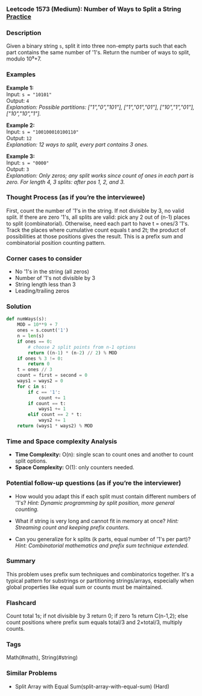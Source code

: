 ### Leetcode 1573 (Medium): Number of Ways to Split a String [Practice](https://leetcode.com/problems/number-of-ways-to-split-a-string)

### Description  
Given a binary string `s`, split it into three non-empty parts such that each part contains the same number of '1's. Return the number of ways to split, modulo 10⁹+7.

### Examples  
**Example 1:**  
Input: `s = "10101"`  
Output: `4`  
*Explanation: Possible partitions: ["1","0","101"], ["1","01","01"], ["10","1","01"], ["10","10","1"].*

**Example 2:**  
Input: `s = "100100010100110"`  
Output: `12`  
*Explanation: 12 ways to split, every part contains 3 ones.*

**Example 3:**  
Input: `s = "0000"`  
Output: `3`  
*Explanation: Only zeros; any split works since count of ones in each part is zero. For length 4, 3 splits: after pos 1, 2, and 3.*

### Thought Process (as if you’re the interviewee)  
First, count the number of '1's in the string. If not divisible by 3, no valid split. If there are zero '1's, all splits are valid: pick any 2 out of (n-1) places to split (combinatorial). Otherwise, need each part to have t = ones/3 '1's. Track the places where cumulative count equals t and 2t; the product of possibilities at those positions gives the result. This is a prefix sum and combinatorial position counting pattern.

### Corner cases to consider  
- No '1's in the string (all zeros)
- Number of '1's not divisible by 3
- String length less than 3
- Leading/trailing zeros

### Solution

```python
def numWays(s):
    MOD = 10**9 + 7
    ones = s.count('1')
    n = len(s)
    if ones == 0:
        # choose 2 split points from n-1 options
        return ((n-1) * (n-2) // 2) % MOD
    if ones % 3 != 0:
        return 0
    t = ones // 3
    count = first = second = 0
    ways1 = ways2 = 0
    for c in s:
        if c == '1':
            count += 1
        if count == t:
            ways1 += 1
        elif count == 2 * t:
            ways2 += 1
    return (ways1 * ways2) % MOD
```

### Time and Space complexity Analysis  
- **Time Complexity:** O(n): single scan to count ones and another to count split options.
- **Space Complexity:** O(1): only counters needed.

### Potential follow-up questions (as if you’re the interviewer)  
- How would you adapt this if each split must contain different numbers of '1's?
  *Hint: Dynamic programming by split position, more general counting.*

- What if string is very long and cannot fit in memory at once?
  *Hint: Streaming count and keeping prefix counters.*

- Can you generalize for k splits (k parts, equal number of '1's per part)?
  *Hint: Combinatorial mathematics and prefix sum technique extended.*

### Summary
This problem uses prefix sum techniques and combinatorics together. It's a typical pattern for substrings or partitioning strings/arrays, especially when global properties like equal sum or counts must be maintained.


### Flashcard
Count total 1s; if not divisible by 3 return 0; if zero 1s return C(n-1,2); else count positions where prefix sum equals total/3 and 2×total/3, multiply counts.

### Tags
Math(#math), String(#string)

### Similar Problems
- Split Array with Equal Sum(split-array-with-equal-sum) (Hard)